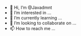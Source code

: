- 👋 Hi, I’m @Javadmnt
- 👀 I’m interested in ...
- 🌱 I’m currently learning ...
- 💞️ I’m looking to collaborate on ...
- 📫 How to reach me ...

<!---
Javadmnt/Javadmnt is a ✨ special ✨ repository because its `README.md` (this file) appears on your GitHub profile.
You can click the Preview link to take a look at your changes.
--->
